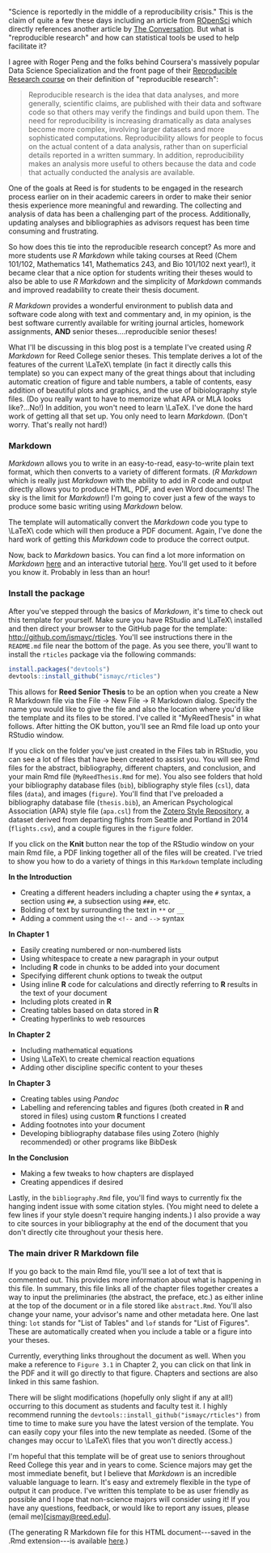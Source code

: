 
"Science is reportedly in the middle of a reproducibility crisis."  This is the claim of quite a few these days including an article from [ROpenSci](https://ropensci.org/blog/2014/06/09/reproducibility/) which directly references another article by [The Conversation](http://theconversation.com/science-is-in-a-reproducibility-crisis-how-do-we-resolve-it-16998).  But what is "reproducible research" and how can statistical tools be used to help facilitate it?

I agree with Roger Peng and the folks behind Coursera's massively popular  Data Science Specialization and the front page of their [Reproducible Research course](https://www.coursera.org/course/repdata) on their definition of "reproducible research":

> Reproducible research is the idea that data analyses, and more generally, scientific claims, are published with their data and software code so that others may verify the findings and build upon them.  The need for reproducibility is increasing dramatically as data analyses become more complex, involving larger datasets and more sophisticated computations. Reproducibility allows for people to focus on the actual content of a data analysis, rather than on superficial details reported in a written summary. In addition, reproducibility makes an analysis more useful to others because the data and code that actually conducted the analysis are available. 

One of the goals at Reed is for students to be engaged in the research process earlier on in their academic careers in order to make their senior thesis experience more meaningful and rewarding.  The collecting and analysis of data has been a challenging part of the process.  Additionally, updating analyses and bibliographies as advisors request has been time consuming and frustrating.

So how does this tie into the reproducible research concept?  As more and more students use *R Markdown* while taking courses at Reed (Chem 101/102, Mathematics 141, Mathematics 243, and Bio 101/102 next year!), it became clear that a nice option for students writing their theses would to also be able to use *R Markdown* and the simplicity of *Markdown* commands and improved readability to create their thesis document.

*R Markdown* provides a wonderful environment to publish data and software code along with text and commentary and, in my opinion, is the best software currently available for writing journal articles, homework assignments, **AND** senior theses....reproducible senior theses!

What I'll be discussing in this blog post is a template I've created using *R Markdown* for Reed College senior theses.  This template derives a lot of the features of the current \LaTeX\ template (in fact it directly calls this template) so you can expect many of the great things about that including automatic creation of figure and table numbers, a table of contents, easy addition of beautiful plots and graphics, and the use of bibiolography style files.  (Do you really want to have to memorize what APA or MLA looks like?...No!)  In addition, you won't need to learn \LaTeX.  I've done the hard work of getting all that set up.  You only need to learn *Markdown*.  (Don't worry.  That's really not hard!)

### Markdown

*Markdown* allows you to write in an easy-to-read, easy-to-write plain text format, which then converts to a variety of different formats.  (*R Markdown* which is really just *Markdown* with the ability to add in *R* code and output directly allows you to produce HTML, PDF, and even Word documents!  The sky is the limit for *Markdown*!)  I'm going to cover just a few of the ways to produce some basic writing using *Markdown* below.  

The template will automatically convert the *Markdown* code you type to \LaTeX\ code which will then produce a PDF document.  Again, I've done the hard work of getting this *Markdown* code to produce the correct output.

Now, back to *Markdown* basics.  You can find a lot more information on *Markdown* [here](https://help.github.com/articles/markdown-basics/) and an interactive tutorial [here](http://markdowntutorial.com/).  You'll get used to it before you know it.  Probably in less than an hour!

### Install the package

After you've stepped through the basics of _Markdown_, it's time to check out this template for yourself.  Make sure you have RStudio and \LaTeX\ installed and then direct your browser to the GitHub page for the template: <http://github.com/ismayc/rticles>.  You'll see instructions there in the `README.md` file near the bottom of the page.  As you see there, you'll want to install the `rticles` package via the following commands:


```r
install.packages("devtools")
devtools::install_github("ismayc/rticles")
```

This allows for **Reed Senior Thesis** to be an option when you create a New R Markdown file via the File -> New File -> R Markdown dialog.  Specify the name you would like to give the file and also the location where you'd like the template and its files to be stored.  I've called it "MyReedThesis" in what follows.  After hitting the OK button, you'll see an Rmd file load up onto your RStudio window.  

If you click on the folder you've just created in the Files tab in RStudio, you can see a lot of files that have been created to assist you.  You will see Rmd files for the abstract, bibliography, different chapters, and conclusion, and your main Rmd file (`MyReedThesis.Rmd` for me).  You also see folders that hold your bibliography database files (`bib`), bibliography style files (`csl`), data files (`data`), and images (`figure`).  You'll find that I've preloaded a bibliography database file (`thesis.bib`), an American Psychological Association (APA) style file (`apa.csl`) from the [Zotero Style Repository](https://www.zotero.org/styles), a dataset derived from departing flights from Seattle and Portland in 2014 (`flights.csv`), and a couple figures in the `figure` folder.

If you click on the **Knit** button near the top of the RStudio window on your main Rmd file, a PDF linking together all of the files will be created.  I've tried to show you how to do a variety of things in this `Markdown` template including

**In the Introduction**

- Creating a different headers including a chapter using the `#` syntax, a section using `##`, a subsection using `###`, etc.
- Bolding of text by surrounding the text in `**` or `__`
- Adding a comment using the `<!--` and `-->` syntax

**In Chapter 1**

- Easily creating numbered or non-numbered lists
- Using whitespace to create a new paragraph in your output
- Including **R** code in chunks to be added into your document
- Specifying different chunk options to tweak the output
- Using inline **R** code for calculations and directly referring to **R** results in the text of your document
- Including plots created in **R**
- Creating tables based on data stored in **R**
- Creating hyperlinks to web resources

**In Chapter 2**

- Including mathematical equations
- Using \LaTeX\ to create chemical reaction equations
- Adding other discipline specific content to your theses

**In Chapter 3**

- Creating tables using _Pandoc_ 
- Labelling and referencing tables and figures (both created in **R** and stored in files) using custom **R** functions I created
- Adding footnotes into your document
- Developing bibliography database files using Zotero (highly recommended) or other programs like BibDesk

**In the Conclusion**

- Making a few tweaks to how chapters are displayed
- Creating appendices if desired

Lastly, in the `bibliography.Rmd` file, you'll find ways to currently fix the hanging indent issue with some citation styles.  (You might need to delete a few lines if your style doesn't require hanging indents.)  I also provide a way to cite sources in your bibliography at the end of the document that you don't directly cite throughout your thesis here.

### The main driver R Markdown file

If you go back to the main Rmd file, you'll see a lot of text that is commented out.  This provides more information about what is happening in this file.  In summary, this file links all of the chapter files together creates a way to input the preliminaries (the abstract, the preface, etc.) as either inline at the top of the document or in a file stored like `abstract.Rmd`.  You'll also change your name, your advisor's name and other metadata here. One last thing:  `lot` stands for "List of Tables" and `lof` stands for "List of Figures".  These are automatically created when you include a table or a figure into your theses.  

Currently, everything links throughout the document as well.  When you make a reference to `Figure 3.1` in Chapter 2, you can click on that link in the PDF and it will go directly to that figure.  Chapters and sections are also linked in this same fashion.

There will be slight modifications (hopefully only slight if any at all!) occurring to this document as students and faculty test it.  I highly recommend running the `devtools::install_github("ismayc/rticles")` from time to time to make sure you have the latest version of the template.  You can easily copy your files into the new template as needed.  (Some of the changes may occur to \LaTeX\ files that you won't directly access.)

I'm hopeful that this template will be of great use to seniors throughout Reed College this year and in years to come.  Science majors may get the most immediate benefit, but I believe that _Markdown_ is an incredible valuable language to learn.  It's easy and extremely flexible in the type of output it can produce.  I've written this template to be as user friendly as possible and I hope that non-science majors will consider using it!  If you have any questions, feedback, or would like to report any issues, please (email me)[cismay@reed.edu].

(The generating R Markdown file for this HTML document---saved in the .Rmd extension---is available [here](http://reed.edu/data-at-reed/software/R/blogposts/tables_blogpost.Rmd).)

